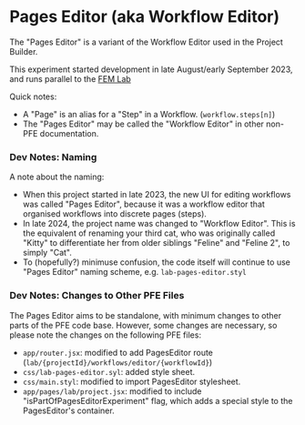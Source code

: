 # Pages Editor (aka Workflow Editor)

The "Pages Editor" is a variant of the Workflow Editor used in the Project Builder.

This experiment started development in late August/early September 2023, and runs parallel to the [FEM Lab](../lab-fem)

Quick notes:
- A "Page" is an alias for a "Step" in a Workflow. (`workflow.steps[n]`)
- The "Pages Editor" may be called the "Workflow Editor" in other non-PFE documentation.

### Dev Notes: Naming

A note about the naming:
- When this project started in late 2023, the new UI for editing workflows was called "Pages Editor", because it was a workflow editor that organised workflows into discrete pages (steps).
- In late 2024, the project name was changed to "Workflow Editor". This is the equivalent of renaming your third cat, who was originally called "Kitty" to differentiate her from older siblings "Feline" and "Feline 2", to simply "Cat".
- To (hopefully?) minimuse confusion, the code itself will continue to use "Pages Editor" naming scheme, e.g. `lab-pages-editor.styl`

### Dev Notes: Changes to Other PFE Files

The Pages Editor aims to be standalone, with minimum changes to other parts of the PFE code base. However, some changes are necessary, so please note the changes on the following PFE files:

- `app/router.jsx`: modified to add PagesEditor route (`lab/{projectId}/workflows/editor/{workflowId}`)
- `css/lab-pages-editor.syl`: added style sheet.
- `css/main.styl`: modified to import PagesEditor stylesheet.
- `app/pages/lab/project.jsx`: modified to include "isPartOfPagesEditorExperiment" flag, which adds a special style to the PagesEditor's container.
 
